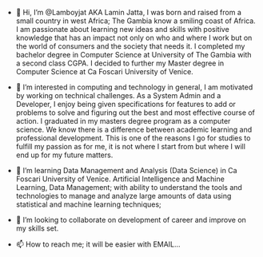 - 👋 Hi, I’m @Lamboyjat AKA Lamin Jatta, I was born and raised from a small country in west Africa; The Gambia know a smiling coast of Africa. 
I am passionate about learning new ideas and skills with positive knowledge that has an impact not only on who and where I work 
but on the world of consumers and the society that needs it. I completed my bachelor degree in Computer Science at University of The Gambia 
with a second class CGPA. I decided to further my Master degree in Computer Science at Ca Foscari University of Venice.

- 👀 I’m interested in computing and technology in general, I am motivated by working on technical challenges. 
As a System Admin and a Developer, I enjoy being given specifications for features to add or problems to solve and figuring out the best 
and most effective course of action. I graduated in my masters degree program as a computer science. 
We know there is a difference between academic learning and professional development. 
This is one of the reasons I go for studies to fulfill my passion as for me, it is not where I start from but where I will end up for my future matters.

- 🌱 I’m learning Data Management and Analysis (Data Science) in Ca Foscari University of Venice. Artificial Intelligence and Machine Learning,
Data Management; with ability to understand the tools and technologies to manage and analyze large amounts of
data using statistical and machine learning techniques;
- 💞️ I’m looking to collaborate on development of career and improve on my skills set.
- 📫 How to reach me; it will be easier with EMAIL... 

<!---
Lamboyjat/Lamboyjat is a ✨ special ✨ repository because its `README.md` (this file) appears on your GitHub profile.
You can click the Preview link to take a look at your changes.
--->
